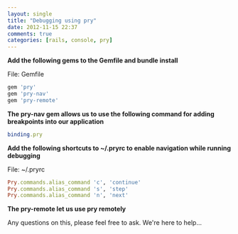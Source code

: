 ```yaml
---
layout: single
title: "Debugging using pry"
date: 2012-11-15 22:37
comments: true
categories: [rails, console, pry]
---
```



**Add the following gems to the Gemfile and bundle install**

File: Gemfile

```ruby
gem 'pry'
gem 'pry-nav'
gem 'pry-remote'
```

**The pry-nav gem allows us to use the following command for adding breakpoints
into our application**

```ruby
binding.pry
```


**Add the following shortcuts to ~/.pryrc to enable navigation while running debugging**

File: ~/.pryrc

```ruby
Pry.commands.alias_command 'c', 'continue'
Pry.commands.alias_command 's', 'step'
Pry.commands.alias_command 'n', 'next'
```

**The pry-remote let us use pry remotely**

Any questions on this, please feel free to ask. We're here to help...
